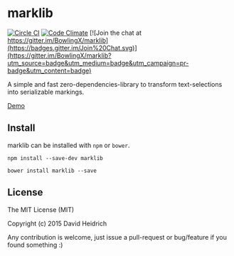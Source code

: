 marklib
===

[![Circle CI](https://circleci.com/gh/BowlingX/marklib.svg?style=svg)](https://circleci.com/gh/BowlingX/marklib)
[![Code Climate](https://codeclimate.com/github/BowlingX/marklib/badges/gpa.svg)](https://codeclimate.com/github/BowlingX/marklib)
[![Join the chat at https://gitter.im/BowlingX/marklib](https://badges.gitter.im/Join%20Chat.svg)](https://gitter.im/BowlingX/marklib?utm_source=badge&utm_medium=badge&utm_campaign=pr-badge&utm_content=badge)

A simple and fast zero-dependencies-library to transform text-selections into serializable markings.

[Demo](http://bowlingx.github.io/marklib/)

## Install

marklib can be installed with `npm` or `bower`.

`npm install --save-dev marklib`

`bower install marklib --save`

## License

The MIT License (MIT)

Copyright (c) 2015 David Heidrich

Any contribution is welcome, just issue a pull-request or bug/feature if you found something :)

